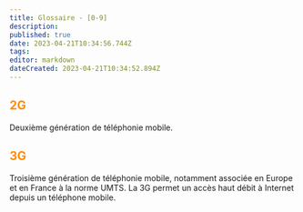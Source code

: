 ```yaml
---
title: Glossaire - [0-9]
description: 
published: true
date: 2023-04-21T10:34:56.744Z
tags: 
editor: markdown
dateCreated: 2023-04-21T10:34:52.894Z
---
```


## <span style="color: darkorange;">2G</span>

Deuxième génération de téléphonie mobile.

## <span style="color: darkorange;">3G</span>

Troisième génération de téléphonie mobile, notamment associée en Europe et en France à la norme UMTS. La 3G permet un accès haut débit à Internet depuis un téléphone mobile.
